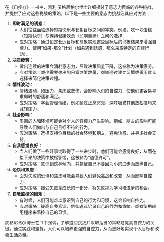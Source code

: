 在《自控力》一书中，凯利·麦格尼格尔博士详细探讨了意志力面临的各种挑战，并提供了应对这些挑战的策略。以下是一些主要的意志力挑战及其应对方法：

1. **即时满足的诱惑**：
   - 人们往往面临选择短期快乐与长期目标之间的冲突。例如，吃一块蛋糕（短期快乐）与保持健康饮食（长期目标）之间的选择。
   - 应对策略：通过设定长远目标和想象实现这些目标后的积极结果来增强自控力。使用“如果-那么”计划（如果遇到诱惑，那么采取特定的自控行动）。
2. **决策疲劳**：
   - 做出连续的决策会消耗意志力，导致决策质量下降，这被称为决策疲劳。
   - 应对策略：减少需要做出的日常决策数量，例如通过建立习惯或采用默认选择来简化决策过程。
3. **情绪波动**：
   - 情绪波动，如压力、焦虑或悲伤，会影响人们的自控力，使他们更容易寻求即时的舒适和满足。
   - 应对策略：学会管理情绪，例如通过正念冥想、深呼吸或其他放松技巧来减轻压力。
4. **社会影响**：
   - 周围的人和环境可能会对个人的自控力产生影响。例如，朋友的影响可能导致人们做出与自己目标不符的行为。
   - 应对策略：选择支持你目标的社会环境和朋友，避免诱惑，并寻求社会支持。
5. **自我感觉良好**：
   - 当人们做了一些好事或取得了一些进步时，他们可能会感觉良好，从而在接下来的决策中放松警惕，这被称为“道德许可”。
   - 应对策略：意识到这种倾向，并提醒自己不要因为小的进步而放纵自己。
6. **恐惧和焦虑**：
   - 面对失败的恐惧和焦虑可能会导致人们避免挑战和改变，从而影响自控力。
   - 应对策略：接受失败是成长的一部分，将失败视为学习和进步的机会。
7. **自我监控的困难**：
   - 有时候，人们可能难以意识到自己的行为和习惯，这会影响自控力。
   - 应对策略：提高自我意识，例如通过记录自己的行为和情绪，或者使用应用程序来监控自己的习惯。

麦格尼格尔博士在书中强调，了解这些挑战并采取适当的策略是提高自控力的关键。通过实践和坚持，人们可以培养更强的自控力，从而更好地实现个人目标和改善生活质量。
